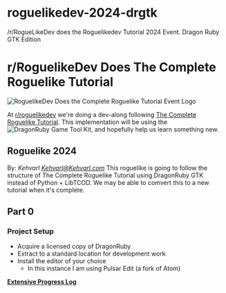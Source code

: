 # roguelikedev-2024-drgtk
/r/RogueLikeDev does the Roguelikedev Tutorial 2024 Event.  Dragon Ruby GTK Edition

# r/RoguelikeDev Does The Complete Roguelike Tutorial

![RoguelikeDev Does the Complete Roguelike Tutorial Event Logo](https://imgur.com/GEyBFMC)

At [r/roguelikedev](https://www.reddit.com/r/roguelikedev/) we're doing a dev-along following [The Complete Roguelike Tutorial](http://rogueliketutorials.com/libtcod/v2).
This implementation will be using the ![DragonRuby Game Tool Kit](https://dragonruby.org/), and hopefully help us learn something new.
## Roguelike 2024
By: _Kehvarl <Kehvarl@Kehvarl.com>_
This roguelike is going to follow the structure of The Complete Roguelike Tutorial using DragonRuby GTK instead of Python + LibTCOD.  We may be able to comvert this to a new tutorial when it's complete.


## Part 0
### Project Setup
* Acquire a licensed copy of DragonRuby
* Extract to a standard location for development work
* Install the editor of your choice
  * In this instance I am using Pulsar Edit (a fork of Atom)

**[Extensive Progress Log](Progress_Log.md)**

